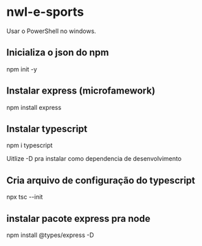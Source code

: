 # nwl-e-sports

Usar o PowerShell no windows.

## Inicializa o json do npm
npm init -y

## Instalar express (microfamework)
npm install express

## Instalar typescript
npm i typescript

Uitlize -D pra instalar como dependencia de desenvolvimento

## Cria arquivo de configuração do typescript
 npx tsc --init
 
## instalar pacote express pra node
npm install @types/express -D
